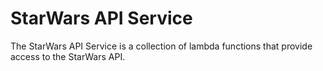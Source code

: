 # StarWars API Service

The StarWars API Service is a collection of lambda functions that provide access to the StarWars API.
